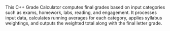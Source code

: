 This C++ Grade Calculator computes final grades based on input categories such as exams, homework, labs, reading, and engagement. 
It processes input data, calculates running averages for each category, applies syllabus weightings, and outputs the weighted total along with the final letter grade.
